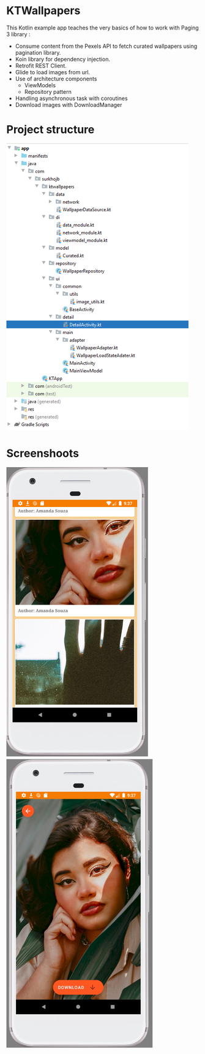 # KTWallpapers
This Kotlin example app teaches the very basics of how to work with Paging 3 library :

- Consume content from the Pexels API to fetch curated wallpapers using pagination library.
- Koin library for dependency injection.
- Retrofit REST Client.
- Glide to load images from url.
- Use of architecture components
  - ViewModels
  - Repository pattern
- Handling asynchronous task with coroutines
- Download images with DownloadManager

# Project structure
![Alt text](/art/project_structure.PNG?raw=true "Main Screen")


# Screenshoots
![Alt text](/art/main_screen.PNG?raw=true "Main Screen") ![Alt text](/art/detail_screen.PNG?raw=true "Detail Screen")
